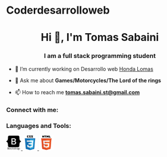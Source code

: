 # Coderdesarrolloweb
<h1 align="center">Hi 👋, I'm Tomas Sabaini</h1>
<h3 align="center">I am a full stack programming student</h3>

- 🔭 I’m currently working on Desarrollo web [Honda Lomas](https://tomassabaini.github.io/Coderdesarrolloweb/)

- 💬 Ask me about **Games/Motorcycles/The Lord of the rings**

- 📫 How to reach me **tomas.sabaini.st@gmail.com**

<h3 align="left">Connect with me:</h3>
<p align="left">
</p>

<h3 align="left">Languages and Tools:</h3>
<p align="left"> <a href="https://getbootstrap.com" target="_blank" rel="noreferrer"> <img src="https://raw.githubusercontent.com/devicons/devicon/master/icons/bootstrap/bootstrap-plain-wordmark.svg" alt="bootstrap" width="40" height="40"/> </a> <a href="https://www.w3schools.com/css/" target="_blank" rel="noreferrer"> <img src="https://raw.githubusercontent.com/devicons/devicon/master/icons/css3/css3-original-wordmark.svg" alt="css3" width="40" height="40"/> </a> <a href="https://www.w3.org/html/" target="_blank" rel="noreferrer"> <img src="https://raw.githubusercontent.com/devicons/devicon/master/icons/html5/html5-original-wordmark.svg" alt="html5" width="40" height="40"/> </a> </p>
